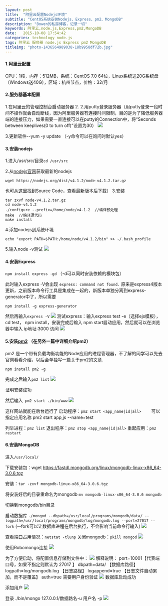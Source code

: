 ```yaml
---
layout: post
title:  "阿里云配置Nodejs环境"
subtitle: "CentOS系统安装Nodejs、Express、pm2、MongoDB"
description: "Bowen的私房博客，记录一切"
keywords: 阿里云,node.js,Express,pm2,MongoDB
date:   2015-10-08 17:54:42
categories: technology node.js
tags: 阿里云 服务器 node.js Express pm2 MongoDB
titleimg: "photo-1436564989038-18b9958df72b.jpg"
---
```


#### 1.阿里云配置
CPU：1核，内存：512MB，系统：CentOS 7.0 64位，Linux系统送20G系统盘（Windows送40G），区域：杭州节点，价格：32/月

#### 2.服务器基本配置
1.在阿里云的管理控制台启动服务器
2.
2.用putty登录服务器（用putty登录一段时间不操作就会自动断线，因为阿里服务器有连接时间限制，目的是为了降低服务器端的连接压力，如果需要一直连接可以在putty的Connection中，将“Seconds between keeplives(0 to turn off)”设置为30）
![](http://bowen-blog.b0.upaiyun.com/img/2015/100801.png)

3.更新软件--yum -y update  （-y命令可以在询问时默认yes）

#### 3.安装nodejs
1.进入/usr/src/目录`cd /usr/src`

2.从[nodejs官网](http://nodejs.org/)获取最新的nodejs
```
wget https://nodejs.org/dist/v4.1.2/node-v4.1.2.tar.gz
```
 也可从[这里](https://nodejs.org/en/download/)找到Source Code，查看最新版本后下载）
3.安装
```
tar zxvf node-v4.1.2.tar.gz
cd node-v4.1.2
./configure --prefix=/home/node/v4.1.2  //编译预处理
make  //编译源代码 
make install
```
4.添加nodejs到系统环境
```
echo "export PATH=$PATH:/home/node/v4.1.2/bin" >> ~/.bash_profile
```

5.输入node -v测试
![](http://bowen-blog.b0.upaiyun.com/img/2015/100802.png)
#### 4.安装Express
`npm install express -gd` （-d可以同时安装依赖的模块包）

此时输入express -V会出现  `express: command not found.`
原来是express4版本更新，之前版本命令行工具是集成在一起的，新版本单独分离到express-generator中了，所以需要
```
npm install -g express-generator
```
然后再输入`express -V`
![](http://bowen-blog.b0.upaiyun.com/img/2015/100803.png)
测试express：输入express test -e（选择ejs模板），cd test， npm install，安装完成后输入 npm start启动应用，然后就可以在浏览器中输入 ip地址:3000  访问
![](http://bowen-blog.b0.upaiyun.com/img/2015/100804.png)

#### 5.安装[pm2](http://pm2.keymetrics.io/) （在另外一篇中详细介绍pm2）
pm2 是一个带有负载均衡功能的Node应用的进程管理器，不了解的同学可以先去官网看看介绍，以后会单独写一篇关于pm2的文章.
```
npm install pm2 -g
```
完成之后输入`pm2 list`
![](http://bowen-blog.b0.upaiyun.com/img/2015/100805.png)

证明安装成功

然后输入` pm2 start ./bin/www`
![](http://bowen-blog.b0.upaiyun.com/img/2015/100806.png)

这样网站就能在后台运行了
启动程序：`pm2 start <app_name|id|all>`
　　可以指定应用名称 pm2 start app,js --name=test

列举进程：`pm2 list`
退出程序：`pm2 stop <app_name|id|all>`
重起应用：`pm2 restart`

#### 6.安装MongoDB

进入`/usr/local/`

下载安装包：wget https://fastdl.mongodb.org/linux/mongodb-linux-x86_64-3.0.6.tgz

安装：`tar -zxvf mongodb-linux-x86_64-3.0.6.tgz`

将安装好后的目录重命名为mongodb
`mv mongodb-linux-x86_64-3.0.6 mongodb`

切换到mongodb/bin目录

启动数据库
`./mongod --dbpath=/usr/local/programs/mongodb/data/ --logpath=/usr/local/programs/mongodb/log/mongodb.log --port=27017 --fork`
(--fork可以让数据库进程在后台执行，不会影响当前命令行输入)
![](http://bowen-blog.b0.upaiyun.com/img/2015/100807.png)

查看端口占用情况：`netstat -tlunp`
关闭mongodb：`pkill mongod`
![](http://bowen-blog.b0.upaiyun.com/img/2015/100808.png)

使用Robomongo连接
![](http://bowen-blog.b0.upaiyun.com/img/2015/100809.png)

为了方便启动，将配置信息存储到文件中：
![](http://bowen-blog.b0.upaiyun.com/img/2015/100810.png)
解释说明：
port=10001【代表端口号，如果不指定则默认为 27017 】
dbpath=data/ 【数据库路径】
logpath=log/mongodb.log 【日志路径】
logappend=true 【日志文件自动累加，而不是覆盖】
auth=true 需要用户身份验证
![](http://bowen-blog.b0.upaiyun.com/img/2015/100811.png)
数据库启动成功

添加用户
![](http://bowen-blog.b0.upaiyun.com/img/2015/100812.png)

登录  ./bin/mongo 127.0.0.1/数据路名-u 用户名 -p
![](http://bowen-blog.b0.upaiyun.com/img/2015/100813.png)
